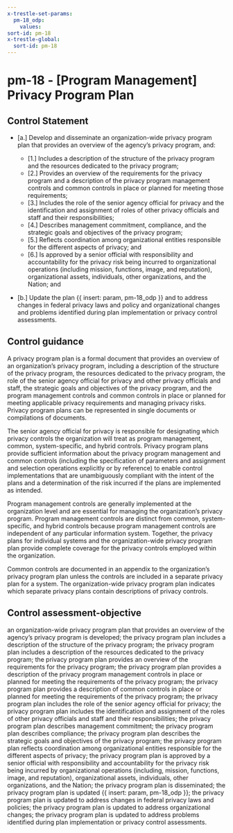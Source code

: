 ```yaml
---
x-trestle-set-params:
  pm-18_odp:
    values:
sort-id: pm-18
x-trestle-global:
  sort-id: pm-18
---
```


# pm-18 - \[Program Management\] Privacy Program Plan

## Control Statement

- \[a.\] Develop and disseminate an organization-wide privacy program plan that provides an overview of the agency’s privacy program, and:

  - \[1.\] Includes a description of the structure of the privacy program and the resources dedicated to the privacy program;
  - \[2.\] Provides an overview of the requirements for the privacy program and a description of the privacy program management controls and common controls in place or planned for meeting those requirements;
  - \[3.\] Includes the role of the senior agency official for privacy and the identification and assignment of roles of other privacy officials and staff and their responsibilities;
  - \[4.\] Describes management commitment, compliance, and the strategic goals and objectives of the privacy program;
  - \[5.\] Reflects coordination among organizational entities responsible for the different aspects of privacy; and
  - \[6.\] Is approved by a senior official with responsibility and accountability for the privacy risk being incurred to organizational operations (including mission, functions, image, and reputation), organizational assets, individuals, other organizations, and the Nation; and

- \[b.\] Update the plan {{ insert: param, pm-18_odp }} and to address changes in federal privacy laws and policy and organizational changes and problems identified during plan implementation or privacy control assessments.

## Control guidance

A privacy program plan is a formal document that provides an overview of an organization’s privacy program, including a description of the structure of the privacy program, the resources dedicated to the privacy program, the role of the senior agency official for privacy and other privacy officials and staff, the strategic goals and objectives of the privacy program, and the program management controls and common controls in place or planned for meeting applicable privacy requirements and managing privacy risks. Privacy program plans can be represented in single documents or compilations of documents.

The senior agency official for privacy is responsible for designating which privacy controls the organization will treat as program management, common, system-specific, and hybrid controls. Privacy program plans provide sufficient information about the privacy program management and common controls (including the specification of parameters and assignment and selection operations explicitly or by reference) to enable control implementations that are unambiguously compliant with the intent of the plans and a determination of the risk incurred if the plans are implemented as intended.

Program management controls are generally implemented at the organization level and are essential for managing the organization’s privacy program. Program management controls are distinct from common, system-specific, and hybrid controls because program management controls are independent of any particular information system. Together, the privacy plans for individual systems and the organization-wide privacy program plan provide complete coverage for the privacy controls employed within the organization.

Common controls are documented in an appendix to the organization’s privacy program plan unless the controls are included in a separate privacy plan for a system. The organization-wide privacy program plan indicates which separate privacy plans contain descriptions of privacy controls.

## Control assessment-objective

an organization-wide privacy program plan that provides an overview of the agency’s privacy program is developed;
the privacy program plan includes a description of the structure of the privacy program;
the privacy program plan includes a description of the resources dedicated to the privacy program;
the privacy program plan provides an overview of the requirements for the privacy program;
the privacy program plan provides a description of the privacy program management controls in place or planned for meeting the requirements of the privacy program;
the privacy program plan provides a description of common controls in place or planned for meeting the requirements of the privacy program;
the privacy program plan includes the role of the senior agency official for privacy;
the privacy program plan includes the identification and assignment of the roles of other privacy officials and staff and their responsibilities;
the privacy program plan describes management commitment;
the privacy program plan describes compliance;
the privacy program plan describes the strategic goals and objectives of the privacy program;
the privacy program plan reflects coordination among organizational entities responsible for the different aspects of privacy;
the privacy program plan is approved by a senior official with responsibility and accountability for the privacy risk being incurred by organizational operations (including, mission, functions, image, and reputation), organizational assets, individuals, other organizations, and the Nation;
the privacy program plan is disseminated;
the privacy program plan is updated {{ insert: param, pm-18_odp }};
the privacy program plan is updated to address changes in federal privacy laws and policies;
the privacy program plan is updated to address organizational changes;
the privacy program plan is updated to address problems identified during plan implementation or privacy control assessments.
